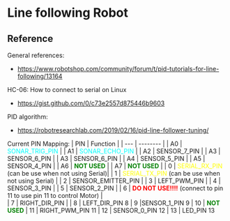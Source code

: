 # Line following Robot

## Reference

General references:

- https://www.robotshop.com/community/forum/t/pid-tutorials-for-line-following/13164

HC-06:
How to connect to serial on Linux

- https://gist.github.com/0/c73e2557d875446b9603

PID algorithm:

- https://robotresearchlab.com/2019/02/16/pid-line-follower-tuning/

Current PIN Mapping:
| PIN | Function |
| --- | -------- |
| A0 | <a style="color: cyan">SONAR_TRIG_PIN</a> |
| A1 | <a style="color: cyan">SONAR_ECHO_PIN</a> |
| A2 | SENSOR_7_PIN |
| A3 | SENSOR_6_PIN |
| A3 | SENSOR_6_PIN |
| A4 | SENSOR_5_PIN |
| A5 | SENSOR_4_PIN |
| A6 | <a style="color: green">**NOT USED**</a> |
| A7 | <a style="color: green">**NOT USED**</a> |
| 0 | <a style="color: yellow">SERIAL_RX_PIN</a> (can be use when not using Serial)|
| 1 | <a style="color: yellow">SERIAL_TX_PIN</a> (can be use when not using Serial) |
| 2 | SENSOR_EMITTER_PIN |
| 3 | LEFT_PWM_PIN |
| 4 | SENSOR_3_PIN |
| 5 | SENSOR_2_PIN |
| 6 | <a style="color: red">**DO NOT USE!!!!**</a> (connect to pin 11 to use pin 11 to control Motor) |  
| 7 | RIGHT_DIR_PIN |
| 8 | LEFT_DIR_PIN 8
| 9 |SENSOR_1_PIN 9
| 10 | <a style="color: green">**NOT USED**</a>
| 11 | RIGHT_PWM_PIN 11
| 12 | SENSOR_0_PIN 12
| 13 | LED_PIN 13
